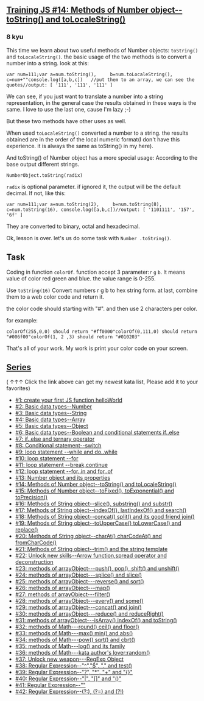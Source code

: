 <h2><a href=https://www.codewars.com/kata/57238ceaef9008adc7000603/train/javascript target="_blank">Training JS #14: Methods of Number object--toString() and toLocaleString()</a></h2><h3>8 kyu</h3><p>This time we learn about two useful methods of Number objects: <code>toString()</code> and <code>toLocaleString()</code>. the basic usage of the two methods is to convert a number into a string. look at this:</p><pre><code class="language-javascript"><span class="cm-keyword">var</span> <span class="cm-def">num</span><span class="cm-operator">=</span><span class="cm-number">111</span>;<span class="cm-keyword">var</span> <span class="cm-def">a</span><span class="cm-operator">=</span><span class="cm-variable">num</span>.<span class="cm-property">toString</span>(),     <span class="cm-def">b</span><span class="cm-operator">=</span><span class="cm-variable">num</span>.<span class="cm-property">toLocaleString</span>(),     <span class="cm-def">c</span><span class="cm-operator">=</span><span class="cm-variable">num</span><span class="cm-operator">+</span><span class="cm-string">""</span><span class="cm-variable">console</span>.<span class="cm-property">log</span>([<span class="cm-variable">a</span>,<span class="cm-variable">b</span>,<span class="cm-variable">c</span>])   <span class="cm-comment">//put them to an array, we can see the quotes</span><span class="cm-comment">//output: [ '111', '111', '111' ]</span></code></pre><p>We can see, if you just want to translate a number into a string representation, in the general case the results obtained in these ways is the same. I love to use the last one, cause I'm lazy ;-)</p><p>But these two methods have other uses as well. </p><p>When used <code>toLocaleString()</code> converted a number to a string. the results obtained are in the order of the local numeric format(I don't have this experience. it is always the same as toString() in my here).</p><p>And toString() of Number object has a more special usage: According to the base output different strings. </p><pre><code class="language-javascript"><span class="cm-variable">NumberObject</span>.<span class="cm-property">toString</span>(<span class="cm-variable">radix</span>)</code></pre><p><code>radix</code> is optional parameter. if ignored it, the output will be the default decimal. If not, like this:</p><pre><code class="language-javascript"><span class="cm-keyword">var</span> <span class="cm-def">num</span><span class="cm-operator">=</span><span class="cm-number">111</span>;<span class="cm-keyword">var</span> <span class="cm-def">a</span><span class="cm-operator">=</span><span class="cm-variable">num</span>.<span class="cm-property">toString</span>(<span class="cm-number">2</span>),     <span class="cm-def">b</span><span class="cm-operator">=</span><span class="cm-variable">num</span>.<span class="cm-property">toString</span>(<span class="cm-number">8</span>),     <span class="cm-def">c</span><span class="cm-operator">=</span><span class="cm-variable">num</span>.<span class="cm-property">toString</span>(<span class="cm-number">16</span>), <span class="cm-def">console</span>.<span class="cm-variable">log</span>([<span class="cm-variable">a</span>,<span class="cm-variable">b</span>,<span class="cm-variable">c</span>])<span class="cm-comment">//output: [ '1101111', '157', '6f' ]</span></code></pre><p>They are converted to binary, octal and hexadecimal.</p><p>Ok, lesson is over. let's us do some task with <code>Number .toString()</code>.</p><h2 id="task">Task</h2><p>Coding in function <code>colorOf</code>. function accept 3 parameter:<code>r</code> <code>g</code> <code>b</code>. It means value of color red green and blue. the value range is 0-255.</p><p>Use <code>toString(16)</code> Convert numbers r g b to hex string form. at last, combine them to a web color code and return it.</p><p>the color code should starting with "#". and then use 2 characters per color.</p><p>for example:</p><pre><code>colorOf(255,0,0) should return "#ff0000"colorOf(0,111,0) should return "#006f00"colorOf(1, 2 ,3) should return "#010203"</code></pre><p>That's all of your work. My work is print your color code on your screen.</p><h2 id="series"><a href="http://github.com/myjinxin2015/Katas-list-of-Training-JS-series" data-turbolinks="false" target="_blank">Series</a></h2><p>( ↑↑↑ Click the link above can get my newest kata list, Please add it to your favorites)</p><ul><li><a href="http://www.codewars.com/kata/571ec274b1c8d4a61c0000c8" data-turbolinks="false" target="_blank">#1: create your first JS function helloWorld</a></li><li><a href="http://www.codewars.com/kata/571edd157e8954bab500032d" data-turbolinks="false" target="_blank">#2: Basic data types--Number</a></li><li><a href="http://www.codewars.com/kata/571edea4b625edcb51000d8e" data-turbolinks="false" target="_blank">#3:  Basic data types--String</a></li><li><a href="http://www.codewars.com/kata/571effabb625ed9b0600107a" data-turbolinks="false" target="_blank">#4:  Basic data types--Array</a></li><li><a href="http://www.codewars.com/kata/571f1eb77e8954a812000837" data-turbolinks="false" target="_blank">#5:  Basic data types--Object</a></li><li><a href="http://www.codewars.com/kata/571f832f07363d295d001ba8" data-turbolinks="false" target="_blank">#6:  Basic data types--Boolean and conditional statements if..else</a></li><li><a href="http://www.codewars.com/kata/57202aefe8d6c514300001fd" data-turbolinks="false" target="_blank">#7:  if..else and ternary operator</a></li><li><a href="http://www.codewars.com/kata/572059afc2f4612825000d8a" data-turbolinks="false" target="_blank">#8: Conditional statement--switch</a></li><li><a href="http://www.codewars.com/kata/57216d4bcdd71175d6000560" data-turbolinks="false" target="_blank">#9: loop statement --while and do..while</a></li><li><a href="http://www.codewars.com/kata/5721a78c283129e416000999" data-turbolinks="false" target="_blank">#10: loop statement --for</a></li><li><a href="http://www.codewars.com/kata/5721c189cdd71194c1000b9b" data-turbolinks="false" target="_blank">#11: loop statement --break,continue</a></li><li><a href="http://www.codewars.com/kata/5722b3f0bd5583cf44001000" data-turbolinks="false" target="_blank">#12: loop statement --for..in and for..of</a></li><li><a href="http://www.codewars.com/kata/5722fd3ab7162a3a4500031f" data-turbolinks="false" target="_blank">#13: Number object and  its properties</a></li><li><a href="http://www.codewars.com/kata/57238ceaef9008adc7000603" data-turbolinks="false" target="_blank">#14: Methods of Number object--toString() and toLocaleString()</a></li><li><a href="http://www.codewars.com/kata/57256064856584bc47000611" data-turbolinks="false" target="_blank">#15: Methods of Number object--toFixed(), toExponential() and toPrecision()</a></li><li><a href="http://www.codewars.com/kata/57274562c8dcebe77e001012" data-turbolinks="false" target="_blank">#16: Methods of String object--slice(), substring() and substr()</a></li><li><a href="http://www.codewars.com/kata/57277a31e5e51450a4000010" data-turbolinks="false" target="_blank">#17: Methods of String object--indexOf(), lastIndexOf() and search()</a></li><li><a href="http://www.codewars.com/kata/57280481e8118511f7000ffa" data-turbolinks="false" target="_blank">#18: Methods of String object--concat() split() and its good friend join()</a></li><li><a href="http://www.codewars.com/kata/5728203b7fc662a4c4000ef3" data-turbolinks="false" target="_blank">#19: Methods of String object--toUpperCase() toLowerCase() and replace()</a></li><li><a href="http://www.codewars.com/kata/57284d23e81185ae6200162a" data-turbolinks="false" target="_blank">#20: Methods of String object--charAt() charCodeAt() and fromCharCode()</a></li><li><a href="http://www.codewars.com/kata/5729b103dd8bac11a900119e" data-turbolinks="false" target="_blank">#21: Methods of String object--trim() and the string template</a></li><li><a href="http://www.codewars.com/kata/572ab0cfa3af384df7000ff8" data-turbolinks="false" target="_blank">#22: Unlock new skills--Arrow function,spread operator and deconstruction</a></li><li><a href="http://www.codewars.com/kata/572af273a3af3836660014a1" data-turbolinks="false" target="_blank">#23: methods of arrayObject---push(), pop(), shift() and unshift()</a></li><li><a href="http://www.codewars.com/kata/572cb264362806af46000793" data-turbolinks="false" target="_blank">#24: methods of arrayObject---splice() and slice()</a></li><li><a href="http://www.codewars.com/kata/572df796914b5ba27c000c90" data-turbolinks="false" target="_blank">#25: methods of arrayObject---reverse() and sort()</a></li><li><a href="http://www.codewars.com/kata/572fdeb4380bb703fc00002c" data-turbolinks="false" target="_blank">#26: methods of arrayObject---map()</a></li><li><a href="http://www.codewars.com/kata/573023c81add650b84000429" data-turbolinks="false" target="_blank">#27: methods of arrayObject---filter()</a></li><li><a href="http://www.codewars.com/kata/57308546bd9f0987c2000d07" data-turbolinks="false" target="_blank">#28: methods of arrayObject---every() and some()</a></li><li><a href="http://www.codewars.com/kata/5731861d05d14d6f50000626" data-turbolinks="false" target="_blank">#29: methods of arrayObject---concat() and join()</a></li><li><a href="http://www.codewars.com/kata/573156709a231dcec9000ee8" data-turbolinks="false" target="_blank">#30: methods of arrayObject---reduce() and reduceRight()</a></li><li><a href="http://www.codewars.com/kata/5732b0351eb838d03300101d" data-turbolinks="false" target="_blank">#31: methods of arrayObject---isArray() indexOf() and toString()</a></li><li><a href="http://www.codewars.com/kata/5732d3c9791aafb0e4001236" data-turbolinks="false" target="_blank">#32: methods of Math---round() ceil() and floor()</a></li><li><a href="http://www.codewars.com/kata/5733d6c2d780e20173000baa" data-turbolinks="false" target="_blank">#33: methods of Math---max() min() and abs()</a></li><li><a href="http://www.codewars.com/kata/5733f948d780e27df6000e33" data-turbolinks="false" target="_blank">#34: methods of Math---pow() sqrt() and cbrt()</a></li><li><a href="http://www.codewars.com/kata/57353de879ccaeb9f8000564" data-turbolinks="false" target="_blank">#35: methods of Math---log() and its family</a></li><li><a href="http://www.codewars.com/kata/5735956413c2054a680009ec" data-turbolinks="false" target="_blank">#36: methods of Math---kata author's lover:random()</a></li><li><a href="http://www.codewars.com/kata/5735e39313c205fe39001173" data-turbolinks="false" target="_blank">#37: Unlock new weapon---RegExp Object</a></li><li><a href="http://www.codewars.com/kata/573975d3ac3eec695b0013e0" data-turbolinks="false" target="_blank">#38: Regular Expression--"^","$", "." and test()</a></li><li><a href="http://www.codewars.com/kata/573bca07dffc1aa693000139" data-turbolinks="false" target="_blank">#39: Regular Expression--"?", "*", "+" and "{}"</a></li><li><a href="http://www.codewars.com/kata/573d11c48b97c0ad970002d4" data-turbolinks="false" target="_blank">#40: Regular Expression--"|", "[]" and "()"</a></li><li><a href="http://www.codewars.com/kata/573e6831e3201f6a9b000971" data-turbolinks="false" target="_blank">#41: Regular Expression--""</a></li><li><a href="http://www.codewars.com/kata/573fb9223f9793e485000453" data-turbolinks="false" target="_blank">#42: Regular Expression--(?:), (?=) and (?!)</a></li></ul>